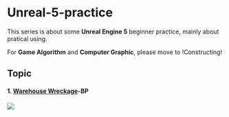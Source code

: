 # Unreal-5-practice

This series is about some  **Unreal Engine 5** beginner practice, mainly about pratical using.

For **Game Algorithm** and **Computer Graphic**, please move to !Constructing!



## Topic

#### 1. [Warehouse Wreckage](https://github.com/evan901010/Unreal-5-practice/tree/main/Warehouse%20Wreckage)-BP

![](https://github.com/evan901010/Unreal-5-practice/blob/main/demo/Warehouse%20Wreckage.gif)
